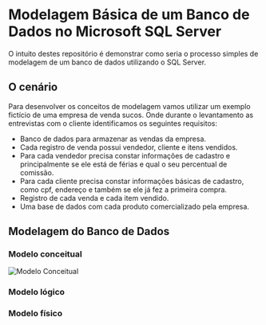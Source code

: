 # Modelagem Básica de um Banco de Dados no Microsoft SQL Server

O intuito destes repositório é demonstrar como seria o processo simples de modelagem de um banco de dados utilizando o SQL Server.


## O cenário
Para desenvolver os conceitos de modelagem vamos utilizar um exemplo fictício de uma empresa de venda sucos. Onde durante o levantamento as entrevistas com o cliente identificamos os seguintes requisitos:

- Banco de dados para armazenar as vendas da empresa.
- Cada registro de venda possui vendedor, cliente e itens vendidos.
- Para cada vendedor precisa constar informações de cadastro e principalmente se ele está de férias e qual o seu percentual de comissão.
- Para cada cliente precisa constar informações básicas de cadastro, como cpf, endereço e também se ele já fez a primeira compra.
- Registro de cada venda e cada item vendido.
- Uma base de dados com cada produto comercializado pela empresa.


## Modelagem do Banco de Dados

### Modelo conceitual
![Modelo Conceitual](https://github.com/gabrielbssantos/modelagem-dados-basica-sqlserver/images/conceptual-model.png?raw=true)
### Modelo lógico
### Modelo físico
